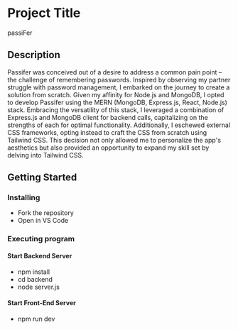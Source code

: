 # Project Title

passiFer

## Description

Passifer was conceived out of a desire to address a common pain point – the challenge of remembering passwords. Inspired by observing my partner struggle with password management, I embarked on the journey to create a solution from scratch. Given my affinity for Node.js and MongoDB, I opted to develop Passifer using the MERN (MongoDB, Express.js, React, Node.js) stack. Embracing the versatility of this stack, I leveraged a combination of Express.js and MongoDB client for backend calls, capitalizing on the strengths of each for optimal functionality. Additionally, I eschewed external CSS frameworks, opting instead to craft the CSS from scratch using Tailwind CSS. This decision not only allowed me to personalize the app's aesthetics but also provided an opportunity to expand my skill set by delving into Tailwind CSS.

## Getting Started

### Installing

* Fork the repository
* Open in VS Code

### Executing program

#### Start Backend Server

* npm install
* cd backend
* node server.js

#### Start Front-End Server

* npm run dev

